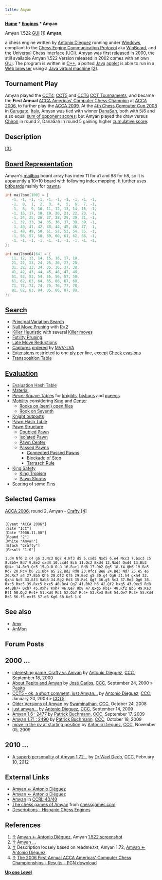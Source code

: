 ```yaml
---
title: Amyan
---
```

**[Home](Home "Home") * [Engines](Engines "Engines") * Amyan**

[](http://www.pincha.cl/amyan/amyane.jpg) Amyan 1.522 [GUI](GUI "GUI") <a id="cite-note-1" href="#cite-ref-1">[1]</a>
**Amyan**,

a chess engine written by [Antonio Dieguez](Antonio_Dieguez "Antonio Dieguez") running under [Windows](Windows "Windows"), compliant to the [Chess Engine Communication Protocol](Chess_Engine_Communication_Protocol "Chess Engine Communication Protocol") aka [WinBoard](WinBoard "WinBoard"), and the [Universal Chess Interface](UCI "UCI") (UCI).
Amyan was first released in 2000, the still available Amyan 1.522 Version released in 2002 comes with an own [GUI](GUI "GUI"). The program is written in [C++](Cpp "Cpp"), a ported [Java](Java "Java") [applet](https://en.wikipedia.org/wiki/Java_applet) is able to run in a [Web browser](https://en.wikipedia.org/wiki/Web_browser) using a [Java virtual machine](https://en.wikipedia.org/wiki/Java_virtual_machine) <a id="cite-note-2" href="#cite-ref-2">[2]</a>.

## Tournament Play

Amyan played the [CCT4](CCT4 "CCT4"), [CCT5](CCT5 "CCT5") and [CCT6](CCT6 "CCT6") [CCT Tournaments](CCT_Tournaments "CCT Tournaments"), and became the **First Annual** [ACCA Americas' Computer Chess Champion](ACCA_Americas%27_Computer_Chess_Championship "ACCA Americas' Computer Chess Championship") at [ACCA 2006](ACCA_2006 "ACCA 2006"), to further play the [ACCA 2009](ACCA_2009 "ACCA 2009"). At the [4th Chess Computer Cup 2008](CCC_2009 "CCC 2009") in [Carugate](https://en.wikipedia.org/wiki/Carugate), [Italy](https://en.wikipedia.org/wiki/Italy), Amyan was tied with winner [DanaSah](DanaSah "DanaSah"), both with 5/6 and also equal [sum of opponent scores](https://en.wikipedia.org/wiki/Buchholz_system), but Amyan played the draw versus [Chiron](Chiron "Chiron") in round 2, DanaSah in round 5 gaining higher [cumulative score](https://en.wikipedia.org/wiki/Tie-breaking_in_Swiss-system_tournaments#Cumulative).

## Description

<a id="cite-note-3" href="#cite-ref-3">[3]</a>.

## [Board Representation](Board_Representation "Board Representation")

Amyan's [mailbox](Mailbox "Mailbox") board array has index 11 for a1 and 88 for h8, so it is apparently a 10\*10 board with following index mapping. It further uses [bitboards](Bitboards "Bitboards") mainly for [pawns](Pawn_Pattern_and_Properties "Pawn Pattern and Properties").

```C++
int mailbox[100] = {
   -1, -1, -1, -1, -1, -1, -1, -1, -1, -1,
   -1,  0,  1,  2,  3,  4,  5,  6,  7, -1,
   -1,  8,  9, 10, 11, 12, 13, 14, 15, -1,
   -1, 16, 17, 18, 19, 20, 21, 22, 23, -1,
   -1, 24, 25, 26, 27, 28, 29, 30, 31, -1,
   -1, 32, 33, 34, 35, 36, 37, 38, 39, -1,
   -1, 40, 41, 42, 43, 44, 45, 46, 47, -1,
   -1, 48, 49, 50, 51, 52, 53, 54, 55, -1,
   -1, 56, 57, 58, 59, 60, 61, 62, 63, -1,
   -1, -1, -1, -1, -1, -1, -1, -1, -1, -1,
};

int mailbox64[64] = {
   11, 12, 13, 14, 15, 16, 17, 18,
   21, 22, 23, 24, 25, 26, 27, 28,
   31, 32, 33, 34, 35, 36, 37, 38,
   41, 42, 43, 44, 45, 46, 47, 48,
   51, 52, 53, 54, 55, 56, 57, 58,
   61, 62, 63, 64, 65, 66, 67, 68,
   71, 72, 73, 74, 75, 76, 77, 78,
   81, 82, 83, 84, 85, 86, 87, 88,
};

```

## [Search](Search "Search")

- [Principal Variation Search](Principal_Variation_Search "Principal Variation Search")
- [Null Move Pruning](Null_Move_Pruning "Null Move Pruning") with [R=2](Depth_Reduction_R "Depth Reduction R")
- [Killer Heuristic](Killer_Heuristic "Killer Heuristic") with several [Killer moves](Killer_Move "Killer Move")
- [Futility Pruning](Futility_Pruning "Futility Pruning")
- [Late Move Reductions](Late_Move_Reductions "Late Move Reductions")
- [Captures](Captures "Captures") [ordered](Move_Ordering "Move Ordering") by [MVV-LVA](MVV-LVA "MVV-LVA")
- [Extensions](Extensions "Extensions") restricted to one [ply](Ply "Ply") per line, except [Check evasions](Check_Extensions "Check Extensions")
- [Transposition Table](Transposition_Table "Transposition Table")

## [Evaluation](Evaluation "Evaluation")

- [Evaluation Hash Table](Evaluation_Hash_Table "Evaluation Hash Table")
- [Material](Material "Material")
- [Piece-Square Tables](Piece-Square_Tables "Piece-Square Tables") for [knights](Knight "Knight"), [bishops](Bishop "Bishop") and [queens](Queen "Queen")
- [Mobility](Mobility "Mobility") considering [King](King "King") and [Center](Center "Center")
  - [Rooks on (semi) open files](Rook_on_Open_File "Rook on Open File")
  - [Rook on Seventh](Rook_on_Seventh "Rook on Seventh")
- [Knight outposts](Outposts "Outposts")
- [Pawn Hash Table](Pawn_Hash_Table "Pawn Hash Table")
- [Pawn Structure](Pawn_Structure "Pawn Structure")
  - [Doubled Pawn](Doubled_Pawn "Doubled Pawn")
  - [Isolated Pawn](Isolated_Pawn "Isolated Pawn")
  - [Pawn Center](Pawn_Center "Pawn Center")
  - [Passed Pawns](Passed_Pawn "Passed Pawn")
    - [Connected Passed Pawns](Connected_Passed_Pawns "Connected Passed Pawns")
    - [Blockade of Stop](Blockade_of_Stop "Blockade of Stop")
    - [Tarrasch Rule](Tarrasch_Rule "Tarrasch Rule")
- [King Safety](King_Safety "King Safety")
  - [King Tropism](King_Safety#KingTropism "King Safety")
  - [Pawn Storms](King_Safety#PawnStorm "King Safety")
- [Scoring](Score "Score") of some [Pins](Pin "Pin")

## Selected Games

[ACCA 2006](ACCA_2006 "ACCA 2006"), round 2, Amyan - [Crafty](Crafty "Crafty") <a id="cite-note-4" href="#cite-ref-4">[4]</a>

```

[Event "ACCA 2006"]
[Site "ICC"]
[Date "2006.11.08"]
[Round "2"]
[White "Amyan"]
[Black "Crafty"]
[Result "1-0"]

1.d4 Nf6 2.c4 g6 3.Nc3 Bg7 4.Nf3 d5 5.cxd5 Nxd5 6.e4 Nxc3 7.bxc3 c5
8.Bb5+ Bd7 9.Be2 cxd4 10.cxd4 Bc6 11.Qc2 Bxd4 12.Nxd4 Qxd4 13.Bb2
Qb4+ 14.Bc3 Qc5 15.O-O O-O 16.Rac1 Rd8 17.Qb2 Qg5 18.f4 Qh6 19.Ba5
Rd7 20.Rc4 b6 21.Bb4 a5 22.Bd2 Rd8 23.Rfc1 Be8 24.Be3 Nd7 25.e5 e6
26.Rc7 a4 27.Bb5 Qh5 28.Qf2 Qf5 29.Be2 g5 30.g4 Qg6 31.h4 gxh4 32.
Qxh4 Nc5 33.Bf3 Rab8 34.Bg2 Rd3 35.Re1 Qg7 36.g5 Rc3 37.Re2 Qg6 38.
Bxc5 Rxc5 39.Rxc5 bxc5 40.Be4 Qg7 41.Rh2 h6 42.Qf2 hxg5 43.Qxc5 Rd8
44.Bh7+ Qxh7 45.Rxh7 Kxh7 46.Qe7 Rb8 47.Qxg5 Rb1+ 48.Kf2 Bb5 49.Ke3
Rf1 50.Qg2 Re1+ 51.Kd4 Rc1 52.Qb7 Rc4+ 53.Ke3 Be8 54.Qe7 Rc3+ 55.Kd4
Rc8 56.f5 exf5 57.e6 Kg6 58.Ke5 1-0

```

## See also

- [Amy](Amy "Amy")
- [AnMon](AnMon "AnMon")

## Forum Posts

## 2000 ...

- [interesting game, Crafty vs Amyan](https://www.stmintz.com/ccc/index.php?id=129898) by [Antonio Dieguez](Antonio_Dieguez "Antonio Dieguez"), [CCC](CCC "CCC"), September 18, 2000
- [About Pepito and Amyan](https://www.stmintz.com/ccc/index.php?id=130421) by [José Carlos](Jos%C3%A9_Carlos_Mart%C3%ADnez_Gal%C3%A1n "José Carlos Martínez Galán"), [CCC](CCC "CCC"), September 24, 2000 » [Pepito](Pepito "Pepito")
- [CCT5 - ok, a short comment, just Amyan...](https://www.stmintz.com/ccc/index.php?id=278556) by [Antonio Dieguez](Antonio_Dieguez "Antonio Dieguez"), [CCC](CCC "CCC"), January 20, 2003 » [CCT5](CCT5 "CCT5")
- [Older Versions of Amyan](http://www.talkchess.com/forum/viewtopic.php?t=24553) by [Swaminathan](Swaminathan_Natarajan "Swaminathan Natarajan"), [CCC](CCC "CCC"), October 24, 2008
- [just amyan...](http://www.talkchess.com/forum/viewtopic.php?t=29748) by [Antonio Dieguez](Antonio_Dieguez "Antonio Dieguez"), [CCC](CCC "CCC"), September 14, 2009
- [Amyan 1.6 : 2477](http://www.talkchess.com/forum/viewtopic.php?t=29788) by [Patrick Buchmann](Patrick_Buchmann "Patrick Buchmann"), [CCC](CCC "CCC"), September 17, 2009
- [Amyan 1.71 : 2490](http://www.talkchess.com/forum/viewtopic.php?t=30204) by [Patrick Buchmann](Patrick_Buchmann "Patrick Buchmann"), [CCC](CCC "CCC"), October 18, 2009
- [move in the pv at starting position](http://www.talkchess.com/forum/viewtopic.php?t=30486) by [Antonio Dieguez](Antonio_Dieguez "Antonio Dieguez"), [CCC](CCC "CCC"), November 05, 2009

## 2010 ...

- [A superb personality of Amyan 1.72...](http://www.talkchess.com/forum3/viewtopic.php?f=2&t=42409) by [Dr.Wael Deeb](index.php?title=Dr.Wael_Deeb&action=edit&redlink=1 "Dr.Wael Deeb (page does not exist)"), [CCC](CCC "CCC"), February 10, 2012

## External Links

- [Amyan \<- Antonio Diéguez](http://www.pincha.cl/amyan/)
- [Amyan \<- Antonio Diéguez](http://www.pincha.cl/amyan/amyane.html)
- [Amyan](http://computerchess.org.uk/ccrl/4040/cgi/compare_engines.cgi?family=Amyan&print=Rating+list&print=Results+table&print=LOS+table&print=Ponder+hit+table&print=Eval+difference+table&print=Comopp+gamenum+table&print=Overlap+table&print=Score+with+common+opponents) in [CCRL 40/40](CCRL "CCRL")
- [The chess games of Amyan](http://www.chessgames.com/perl/chessplayer?pid=125295) from [chessgames.com](http://www.chessgames.com/index.html)
- [Descriptions - Hispanic Chess Engines](https://sites.google.com/site/hispanicchessengines/hispanic-american-engines-1/description)

## References

1. <a id="cite-ref-1" href="#cite-note-1">↑</a> [Amyan \<- Antonio Diéguez](http://www.pincha.cl/amyan/amyane.html), Amyan [1.522 screenshot](http://www.pincha.cl/amyan/amyane.jpg)
1. <a id="cite-ref-2" href="#cite-note-2">↑</a> [Amyan ...](http://www.pincha.cl/jueguitos/amyanjava/applete.html)
1. <a id="cite-ref-3" href="#cite-note-3">↑</a> Description loosely based on readme.txt, Amyan 1.72, [Amyan \<- Antonio Diéguez](http://www.pincha.cl/amyan/amyane.html)
1. <a id="cite-ref-4" href="#cite-note-4">↑</a> [The 2006 First Annual ACCA Americas' Computer Chess Championships - Results - PGN download](http://compchess.org/2006ACCCResults.html)

**[Up one Level](Engines "Engines")**

